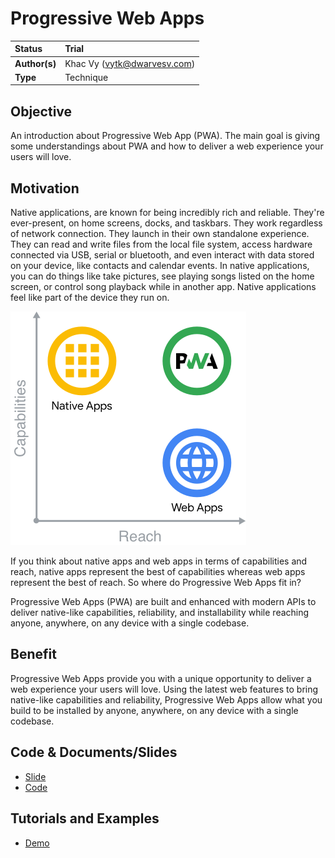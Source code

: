 # Progressive Web Apps

| Status        | Trial                                                |
| :------------ | :--------------------------------------------------- |
| **Author(s)** | Khac Vy (vytk@dwarvesv.com) |
| **Type**      | Technique                                            |

## Objective

An introduction about Progressive Web App (PWA). The main goal is giving some understandings about PWA and how to deliver a web experience your users will love. 

## Motivation

Native applications, are known for being incredibly rich and reliable. They're ever-present, on home screens, docks, and taskbars. They work regardless of network connection. They launch in their own standalone experience. They can read and write files from the local file system, access hardware connected via USB, serial or bluetooth, and even interact with data stored on your device, like contacts and calendar events. In native applications, you can do things like take pictures, see playing songs listed on the home screen, or control song playback while in another app. Native applications feel like part of the device they run on.

![inline](Documents/media/capabilities-reach.png)

If you think about native apps and web apps in terms of capabilities and reach, native apps represent the best of capabilities whereas web apps represent the best of reach. So where do Progressive Web Apps fit in?

Progressive Web Apps (PWA) are built and enhanced with modern APIs to deliver native-like capabilities, reliability, and installability while reaching anyone, anywhere, on any device with a single codebase.

## Benefit

Progressive Web Apps provide you with a unique opportunity to deliver a web experience your users will love. Using the latest web features to bring native-like capabilities and reliability, Progressive Web Apps allow what you build to be installed by anyone, anywhere, on any device with a single codebase.

## Code & Documents/Slides

- [Slide](Documents/slide.md)
- [Code](Code)

## Tutorials and Examples

- [Demo](Code)
